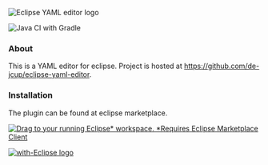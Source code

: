 ![Eclipse YAML editor logo](https://github.com/de-jcup/eclipse-yaml-editor/raw/master/yamleditor-plugin/icons/yaml-editor-logo.png "Eclipse YAML editor")

![Java CI with Gradle](https://github.com/de-jcup/eclipse-yaml-editor/workflows/Java%20CI%20with%20Gradle/badge.svg)
### About
This is a YAML editor for eclipse. Project is hosted at https://github.com/de-jcup/eclipse-yaml-editor.

### Installation
The plugin can be found at eclipse marketplace.

[![Drag to your running Eclipse* workspace. *Requires Eclipse Marketplace Client](https://marketplace.eclipse.org/sites/all/themes/solstice/public/images/marketplace/btn-install.png)](http://marketplace.eclipse.org/marketplace-client-intro?mpc_install=4101183 "Drag to your running Eclipse* workspace. *Requires Eclipse Marketplace Client")

<a href="http://with-eclipse.github.io/" target="_blank">
<img alt="with-Eclipse logo" src="http://with-eclipse.github.io/with-eclipse-0.jpg" />
</a>
